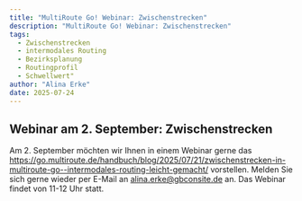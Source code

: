 ```yaml
---
title: "MultiRoute Go! Webinar: Zwischenstrecken"
description: "MultiRoute Go! Webinar: Zwischenstrecken"
tags: 
  - Zwischenstrecken
  - intermodales Routing
  - Bezirksplanung
  - Routingprofil
  - Schwellwert"
author: "Alina Erke"
date: 2025-07-24
---
```


## Webinar am 2. September: Zwischenstrecken

Am 2. September möchten wir Ihnen in einem Webinar gerne das https://go.multiroute.de/handbuch/blog/2025/07/21/zwischenstrecken-in-multiroute-go--intermodales-routing-leicht-gemacht/ vorstellen. Melden Sie sich gerne wieder per E-Mail an alina.erke@gbconsite.de an. Das Webinar findet von 11-12 Uhr statt.

